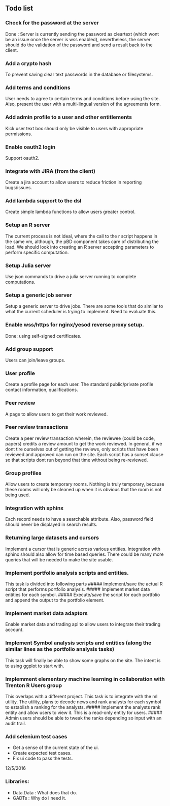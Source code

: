 ## Todo list

### Check for the password at the server
Done : Server is currently sending the password as cleartext (which wont be an issue once the server is wss enabled), nevertheless, the server should do the validation of the password and send a result back to the client.

### Add a crypto hash
To prevent saving clear text passwords in the database or filesystems.

### Add terms and conditions 
User needs to agree to certain terms and conditions before using the site. Also, present 
the user with a multi-lingual version of the agreements form.

### Add admin profile to a user and other entitlements
Kick user text box should only be visible to users with appropriate permissions.

### Enable oauth2 login
Support oauth2.

### Integrate with JIRA (from the client)
Create a jira account to allow users to reduce friction in reporting bugs/issues.

### Add lambda support to the dsl
Create simple lambda functions to allow users greater control.

### Setup an R server
The current process is not ideal, where the call to the r script happens in the same vm, although, the 
pBD component takes care of distributing the load. We should look into creating an R server accepting 
parameters to perform specific computation.

### Setup Julia server
Use json commands to drive a julia server running to complete computations.

### Setup a generic job server
Setup a generic server to drive jobs. There are some tools that do similar 
to what the current scheduler is trying to implement. Need to evaluate this.

### Enable wss/https for nginx/yesod reverse proxy setup.
Done: using self-signed certificates.

### Add group support
Users can join/leave groups.

### User profile
Create a profile page for each user. The standard public/private profile contact information, qualifications.
### Peer review
A page to allow users to get their work reviewed. 

### Peer review transactions
Create a peer review transaction wherein, the reviewee (could be code, papers) credits a review amount to get the work reviewed. In general, if we dont tire ourselves out of getting the reviews, only scripts that have been reviewed and approved can run on the site. Each script has a sunset clause so that scripts
dont run beyond that time without being re-reviewed.

### Group profiles
Allow users to create temporary rooms. Nothing is truly temporary, because these rooms will only be cleaned up when it is obvious that the room is not being used.

### Integration with sphinx
Each record needs to have a searchable attribute. Also, password field should never be displayed in search results.


### Returning large datasets and cursors
Implement a cursor that is generic across various entities. Integration with sphinx should also allow for time based queries. There could be many more queries that will be needed to make the site usable.

### Implement portfolio analysis scripts and entities.
This task is divided into following parts
	##### Implement/save the actual R script that performs portfolio analysis.
	##### Implement market data entities for each symbol.
	##### Execute/save the script for each portfolio and append the output to the portfolio element.

### Implement market data adaptors
Enable market data and trading api to allow users to integrate their trading account.

### Implement Symbol analysis scripts and entities (along the similar lines as the portfolio analysis tasks)
This task will finally be able to show some graphs on the site. The intent is to using ggplot to start with.

### Implemment elementary machine learning in collaboration with Trenton R Users group
This overlaps with a different project. This task is to integrate with the ml utility. The utility, plans to decode news and rank analysts for each symbol to establish a ranking for the analysts.
	##### Implement the analysts rank entity and allow users to view it. This is a read-only entity for 
		users.
	##### Admin users should be able to tweak the ranks depending so input with an audit trail.


### Add selenium test cases
* Get a sense of the current state of the ui.
* Create expected test cases.
* Fix ui code to pass the tests.


12/5/2016
### Libraries:
* Data.Data : What does that do.
* GADTs : Why do i need it.
